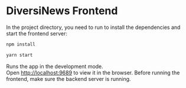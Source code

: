 # DiversiNews Frontend

In the project directory, you need to run to install the dependencies and start the frontend server:

```bash 
npm install
```
```bash 
yarn start
```

Runs the app in the development mode.\
Open [http://localhost:9689](http://localhost:9689) to view it in the browser. Before running the frontend, make sure the backend server is running.